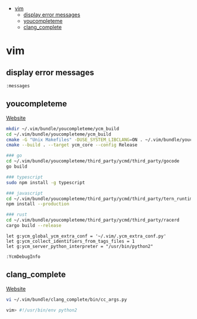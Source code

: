 <!-- toc -->
  * [vim](#vim)
    * [display error messages](#display-error-messages)
    * [youcompleteme](#youcompleteme)
    * [clang_complete](#clang_complete)
<!-- toc -->


# vim

## display error messages

```vim
:messages
```

## youcompleteme

[Website](https://valloric.github.io/YouCompleteMe/)

```bash
mkdir ~/.vim/bundle/youcompleteme/ycm_build
cd ~/.vim/bundle/youcompleteme/ycm_build
cmake -G "Unix Makefiles" -DUSE_SYSTEM_LIBCLANG=ON . ~/.vim/bundle/youcompleteme/third_party/ycmd/cpp
cmake --build . --target ycm_core --config Release

### go
cd ~/.vim/bundle/youcompleteme/third_party/ycmd/third_party/gocode
go build

### typescript
sudo npm install -g typescript

### javascript
cd ~/.vim/bundle/youcompleteme/third_party/ycmd/third_party/tern_runtime
npm install --production

### rust
cd ~/.vim/bundle/youcompleteme/third_party/ycmd/third_party/racerd
cargo build --release
```

```vim
let g:ycm_global_ycm_extra_conf = '~/.vim/.ycm_extra_conf.py'
let g:ycm_collect_identifiers_from_tags_files = 1
let g:ycm_server_python_interpreter = "/usr/bin/python2"
```

```vim
:YcmDebugInfo
```

## clang_complete

[Website](https://github.com/rip-rip/clang_complete)

```bash
vi ~/.vim/bundle/clang_complete/bin/cc_args.py

vim> #!/usr/bin/env python2
```
